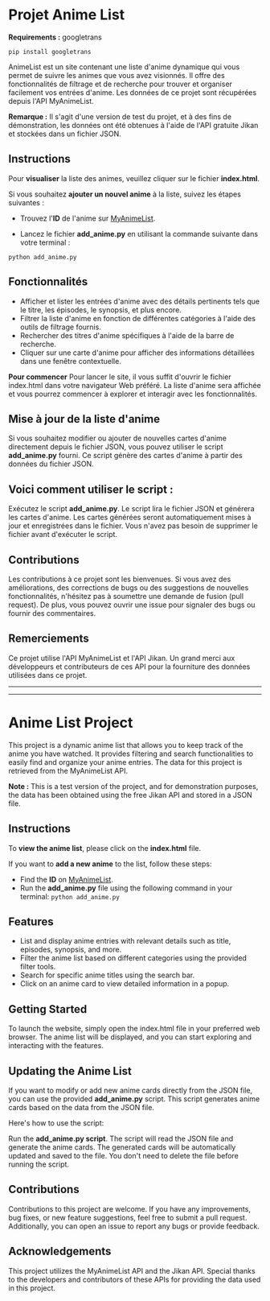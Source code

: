 # Projet Anime List

**Requirements :** googletrans

``pip install googletrans``


AnimeList est un site contenant une liste d'anime dynamique qui vous permet de suivre les animes que vous avez visionnés. Il offre des fonctionnalités de filtrage et de recherche pour trouver et organiser facilement vos entrées d'anime. Les données de ce projet sont récupérées depuis l'API MyAnimeList.

**Remarque :** Il s'agit d'une version de test du projet, et à des fins de démonstration, les données ont été obtenues à l'aide de l'API gratuite Jikan et stockées dans un fichier JSON.

## Instructions

Pour **visualiser** la liste des animes, veuillez cliquer sur le fichier **index.html**.

Si vous souhaitez **ajouter un nouvel anime** à la liste, suivez les étapes suivantes :

- Trouvez l'**ID** de l'anime sur [ MyAnimeList](https://myanimelist.net).

- Lancez le fichier **add_anime.py** en utilisant la commande suivante dans votre terminal :

`python add_anime.py`

## Fonctionnalités

- Afficher et lister les entrées d'anime avec des détails pertinents tels que le titre, les épisodes, le synopsis, et plus encore.
- Filtrer la liste d'anime en fonction de différentes catégories à l'aide des outils de filtrage fournis.
- Rechercher des titres d'anime spécifiques à l'aide de la barre de recherche.
- Cliquer sur une carte d'anime pour afficher des informations détaillées dans une fenêtre contextuelle.

**Pour commencer**
Pour lancer le site, il vous suffit d'ouvrir le fichier index.html dans votre navigateur Web préféré. La liste d'anime sera affichée et vous pourrez commencer à explorer et interagir avec les fonctionnalités.

## Mise à jour de la liste d'anime

Si vous souhaitez modifier ou ajouter de nouvelles cartes d'anime directement depuis le fichier JSON, vous pouvez utiliser le script **add_anime.py** fourni. Ce script génère des cartes d'anime à partir des données du fichier JSON.

## Voici comment utiliser le script :

Exécutez le script **add_anime.py**.
Le script lira le fichier JSON et générera les cartes d'anime.
Les cartes générées seront automatiquement mises à jour et enregistrées dans le fichier. Vous n'avez pas besoin de supprimer le fichier avant d'exécuter le script.

## Contributions

Les contributions à ce projet sont les bienvenues. Si vous avez des améliorations, des corrections de bugs ou des suggestions de nouvelles fonctionnalités, n'hésitez pas à soumettre une demande de fusion (pull request). De plus, vous pouvez ouvrir une issue pour signaler des bugs ou fournir des commentaires.


## Remerciements

Ce projet utilise l'API MyAnimeList et l'API Jikan. Un grand merci aux développeurs et contributeurs de ces API pour la fourniture des données utilisées dans ce projet.










--------------------------------------------------------------------------------------------


--------------------------------------------------------------------------------------------







# Anime List Project

This project is a dynamic anime list that allows you to keep track of the anime you have watched. It provides filtering and search functionalities to easily find and organize your anime entries. The data for this project is retrieved from the MyAnimeList API.

**Note :** This is a test version of the project, and for demonstration purposes, the data has been obtained using the free Jikan API and stored in a JSON file.

## Instructions

To **view the anime list**, please click on the **index.html** file.

If you want to **add a new anime** to the list, follow these steps:

- Find the **ID** on [ MyAnimeList](https://myanimelist.net).
- Run the **add_anime.py** file using the following command in your terminal:
`python add_anime.py`


## Features 

- List and display anime entries with relevant details such as title, episodes, synopsis, and more.
- Filter the anime list based on different categories using the provided filter tools.
- Search for specific anime titles using the search bar.
- Click on an anime card to view detailed information in a popup.


## Getting Started

To launch the website, simply open the index.html file in your preferred web browser. The anime list will be displayed, and you can start exploring and interacting with the features.


## Updating the Anime List

If you want to modify or add new anime cards directly from the JSON file, you can use the provided **add_anime.py** script. This script generates anime cards based on the data from the JSON file.

Here's how to use the script:

Run the **add_anime.py script**.
The script will read the JSON file and generate the anime cards.
The generated cards will be automatically updated and saved to the file. You don't need to delete the file before running the script.


## Contributions

Contributions to this project are welcome. If you have any improvements, bug fixes, or new feature suggestions, feel free to submit a pull request. Additionally, you can open an issue to report any bugs or provide feedback.


## Acknowledgements

This project utilizes the MyAnimeList API and the Jikan API. Special thanks to the developers and contributors of these APIs for providing the data used in this project.


